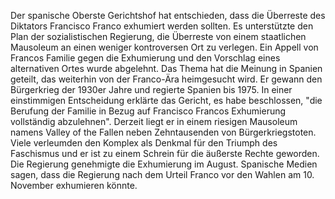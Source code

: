 Der spanische Oberste Gerichtshof hat entschieden, dass die Überreste des Diktators Francisco Franco exhumiert werden sollten. Es unterstützte den Plan der sozialistischen Regierung, die Überreste von einem staatlichen Mausoleum an einen weniger kontroversen Ort zu verlegen. Ein Appell von Francos Familie gegen die Exhumierung und den Vorschlag eines alternativen Ortes wurde abgelehnt. Das Thema hat die Meinung in Spanien geteilt, das weiterhin von der Franco-Ära heimgesucht wird. Er gewann den Bürgerkrieg der 1930er Jahre und regierte Spanien bis 1975. In einer einstimmigen Entscheidung erklärte das Gericht, es habe beschlossen, "die Berufung der Familie in Bezug auf Francisco Francos Exhumierung vollständig abzulehnen". Derzeit liegt er in einem riesigen Mausoleum namens Valley of the Fallen neben Zehntausenden von Bürgerkriegstoten. Viele verleumden den Komplex als Denkmal für den Triumph des Faschismus und er ist zu einem Schrein für die äußerste Rechte geworden. Die Regierung genehmigte die Exhumierung im August. Spanische Medien sagen, dass die Regierung nach dem Urteil Franco vor den Wahlen am 10. November exhumieren könnte.
